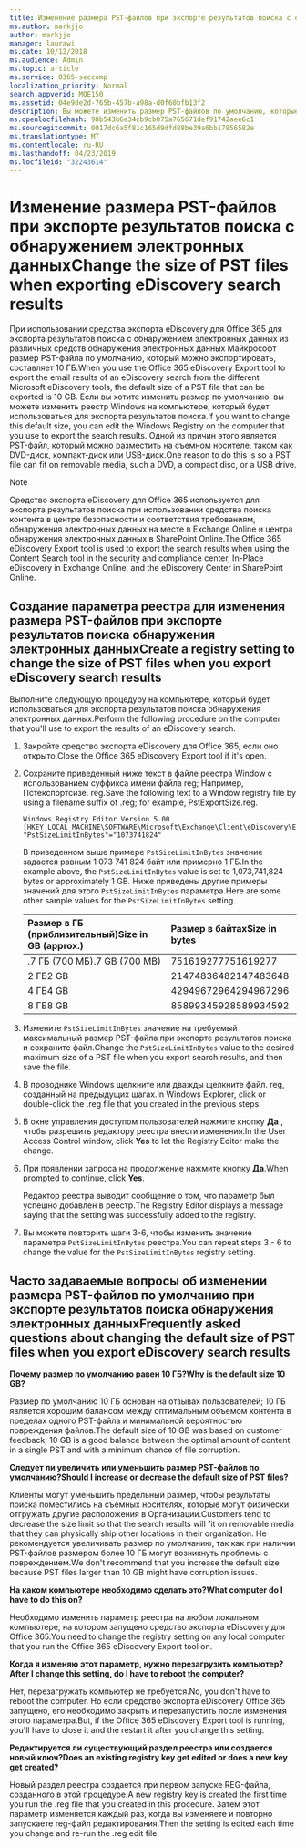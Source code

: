 ```yaml
---
title: Изменение размера PST-файлов при экспорте результатов поиска с обнаружением электронных данных
ms.author: markjjo
author: markjjo
manager: laurawi
ms.date: 10/12/2018
ms.audience: Admin
ms.topic: article
ms.service: O365-seccomp
localization_priority: Normal
search.appverid: MOE150
ms.assetid: 04e9de2d-765b-457b-a98a-d0f60bfb13f2
description: Вы можете изменить размер PST-файлов по умолчанию, которые будут загружаться на компьютер при экспорте результатов поиска обнаружения электронных данных.
ms.openlocfilehash: 98b543b6e34cb9cb075a765671def91742aee6c1
ms.sourcegitcommit: 0017dc6a5f81c165d9dfd88be39a6bb17856582e
ms.translationtype: MT
ms.contentlocale: ru-RU
ms.lasthandoff: 04/23/2019
ms.locfileid: "32243614"
---
```

# <a name="change-the-size-of-pst-files-when-exporting-ediscovery-search-results"></a><span data-ttu-id="ac9e9-103">Изменение размера PST-файлов при экспорте результатов поиска с обнаружением электронных данных</span><span class="sxs-lookup"><span data-stu-id="ac9e9-103">Change the size of PST files when exporting eDiscovery search results</span></span>

<span data-ttu-id="ac9e9-104">При использовании средства экспорта eDiscovery для Office 365 для экспорта результатов поиска с обнаружением электронных данных из различных средств обнаружения электронных данных Майкрософт размер PST-файла по умолчанию, который можно экспортировать, составляет 10 ГБ.</span><span class="sxs-lookup"><span data-stu-id="ac9e9-104">When you use the Office 365 eDiscovery Export tool to export the email results of an eDiscovery search from the different Microsoft eDiscovery tools, the default size of a PST file that can be exported is 10 GB.</span></span> <span data-ttu-id="ac9e9-105">Если вы хотите изменить размер по умолчанию, вы можете изменить реестр Windows на компьютере, который будет использоваться для экспорта результатов поиска.</span><span class="sxs-lookup"><span data-stu-id="ac9e9-105">If you want to change this default size, you can edit the Windows Registry on the computer that you use to export the search results.</span></span> <span data-ttu-id="ac9e9-106">Одной из причин этого является PST-файл, который можно разместить на съемном носителе, таком как DVD-диск, компакт-диск или USB-диск.</span><span class="sxs-lookup"><span data-stu-id="ac9e9-106">One reason to do this is so a PST file can fit on removable media, such a DVD, a compact disc, or a USB drive.</span></span> 
  
> [!NOTE]
>  <span data-ttu-id="ac9e9-107">Средство экспорта eDiscovery для Office 365 используется для экспорта результатов поиска при использовании средства поиска контента в центре безопасности и соответствия требованиям, обнаружения электронных данных на месте в Exchange Online и центра обнаружения электронных данных в SharePoint Online.</span><span class="sxs-lookup"><span data-stu-id="ac9e9-107">The Office 365 eDiscovery Export tool is used to export the search results when using the Content Search tool in the security and compliance center, In-Place eDiscovery in Exchange Online, and the eDiscovery Center in SharePoint Online.</span></span>
  
## <a name="create-a-registry-setting-to-change-the-size-of-pst-files-when-you-export-ediscovery-search-results"></a><span data-ttu-id="ac9e9-108">Создание параметра реестра для изменения размера PST-файлов при экспорте результатов поиска обнаружения электронных данных</span><span class="sxs-lookup"><span data-stu-id="ac9e9-108">Create a registry setting to change the size of PST files when you export eDiscovery search results</span></span>

<span data-ttu-id="ac9e9-109">Выполните следующую процедуру на компьютере, который будет использоваться для экспорта результатов поиска обнаружения электронных данных.</span><span class="sxs-lookup"><span data-stu-id="ac9e9-109">Perform the following procedure on the computer that you'll use to export the results of an eDiscovery search.</span></span>
  
1. <span data-ttu-id="ac9e9-110">Закройте средство экспорта eDiscovery для Office 365, если оно открыто.</span><span class="sxs-lookup"><span data-stu-id="ac9e9-110">Close the Office 365 eDiscovery Export tool if it's open.</span></span> 
    
2. <span data-ttu-id="ac9e9-111">Сохраните приведенный ниже текст в файле реестра Window с использованием суффикса имени файла reg; Например, Пстекспортсизе. reg.</span><span class="sxs-lookup"><span data-stu-id="ac9e9-111">Save the following text to a Window registry file by using a filename suffix of .reg; for example, PstExportSize.reg.</span></span> 
    
    ```
    Windows Registry Editor Version 5.00
    [HKEY_LOCAL_MACHINE\SOFTWARE\Microsoft\Exchange\Client\eDiscovery\ExportTool]
    "PstSizeLimitInBytes"="1073741824"
    ```

    <span data-ttu-id="ac9e9-112">В приведенном выше примере `PstSizeLimitInBytes` значение задается равным 1 073 741 824 байт или примерно 1 ГБ.</span><span class="sxs-lookup"><span data-stu-id="ac9e9-112">In the example above, the  `PstSizeLimitInBytes` value is set to 1,073,741,824 bytes or approximately 1 GB.</span></span> <span data-ttu-id="ac9e9-113">Ниже приведены другие примеры значений для этого `PstSizeLimitInBytes` параметра.</span><span class="sxs-lookup"><span data-stu-id="ac9e9-113">Here are some other sample values for the  `PstSizeLimitInBytes` setting.</span></span> 
    
    |<span data-ttu-id="ac9e9-114">**Размер в ГБ (приблизительный)**</span><span class="sxs-lookup"><span data-stu-id="ac9e9-114">**Size in GB (approx.)**</span></span>|<span data-ttu-id="ac9e9-115">**Размер в байтах**</span><span class="sxs-lookup"><span data-stu-id="ac9e9-115">**Size in bytes**</span></span>|
    |:-----|:-----|
    |<span data-ttu-id="ac9e9-116">.7 ГБ (700 МБ)</span><span class="sxs-lookup"><span data-stu-id="ac9e9-116">.7 GB (700 MB)</span></span>  <br/> |<span data-ttu-id="ac9e9-117">751619277</span><span class="sxs-lookup"><span data-stu-id="ac9e9-117">751619277</span></span>  <br/> |
    |<span data-ttu-id="ac9e9-118">2 ГБ</span><span class="sxs-lookup"><span data-stu-id="ac9e9-118">2 GB</span></span>  <br/> |<span data-ttu-id="ac9e9-119">2147483648</span><span class="sxs-lookup"><span data-stu-id="ac9e9-119">2147483648</span></span>  <br/> |
    |<span data-ttu-id="ac9e9-120">4 ГБ</span><span class="sxs-lookup"><span data-stu-id="ac9e9-120">4 GB</span></span>  <br/> |<span data-ttu-id="ac9e9-121">4294967296</span><span class="sxs-lookup"><span data-stu-id="ac9e9-121">4294967296</span></span>  <br/> |
    |<span data-ttu-id="ac9e9-122">8 ГБ</span><span class="sxs-lookup"><span data-stu-id="ac9e9-122">8 GB</span></span>  <br/> |<span data-ttu-id="ac9e9-123">8589934592</span><span class="sxs-lookup"><span data-stu-id="ac9e9-123">8589934592</span></span>  <br/> |
   
3. <span data-ttu-id="ac9e9-124">Измените `PstSizeLimitInBytes` значение на требуемый максимальный размер PST-файла при экспорте результатов поиска и сохраните файл.</span><span class="sxs-lookup"><span data-stu-id="ac9e9-124">Change the `PstSizeLimitInBytes` value to the desired maximum size of a PST file when you export search results, and then save the file.</span></span> 
    
4. <span data-ttu-id="ac9e9-125">В проводнике Windows щелкните или дважды щелкните файл. reg, созданный на предыдущих шагах.</span><span class="sxs-lookup"><span data-stu-id="ac9e9-125">In Windows Explorer, click or double-click the .reg file that you created in the previous steps.</span></span>
    
5. <span data-ttu-id="ac9e9-126">В окне управления доступом пользователей нажмите кнопку **Да** , чтобы разрешить редактору реестра внести изменения.</span><span class="sxs-lookup"><span data-stu-id="ac9e9-126">In the User Access Control window, click **Yes** to let the Registry Editor make the change.</span></span> 
    
6. <span data-ttu-id="ac9e9-127">При появлении запроса на продолжение нажмите кнопку **Да**.</span><span class="sxs-lookup"><span data-stu-id="ac9e9-127">When prompted to continue, click **Yes**.</span></span>
    
    <span data-ttu-id="ac9e9-128">Редактор реестра выводит сообщение о том, что параметр был успешно добавлен в реестр.</span><span class="sxs-lookup"><span data-stu-id="ac9e9-128">The Registry Editor displays a message saying that the setting was successfully added to the registry.</span></span>
    
7. <span data-ttu-id="ac9e9-129">Вы можете повторить шаги 3-6, чтобы изменить значение параметра `PstSizeLimitInBytes` реестра.</span><span class="sxs-lookup"><span data-stu-id="ac9e9-129">You can repeat steps 3 - 6 to change the value for the  `PstSizeLimitInBytes` registry setting.</span></span> 
  
## <a name="frequently-asked-questions-about-changing-the-default-size-of-pst-files-when-you-export-ediscovery-search-results"></a><span data-ttu-id="ac9e9-130">Часто задаваемые вопросы об изменении размера PST-файлов по умолчанию при экспорте результатов поиска обнаружения электронных данных</span><span class="sxs-lookup"><span data-stu-id="ac9e9-130">Frequently asked questions about changing the default size of PST files when you export eDiscovery search results</span></span>

 <span data-ttu-id="ac9e9-131">**Почему размер по умолчанию равен 10 ГБ?**</span><span class="sxs-lookup"><span data-stu-id="ac9e9-131">**Why is the default size 10 GB?**</span></span>
  
<span data-ttu-id="ac9e9-132">Размер по умолчанию 10 ГБ основан на отзывах пользователей; 10 ГБ является хорошим балансом между оптимальным объемом контента в пределах одного PST-файла и минимальной вероятностью повреждения файлов.</span><span class="sxs-lookup"><span data-stu-id="ac9e9-132">The default size of 10 GB was based on customer feedback; 10 GB is a good balance between the optimal amount of content in a single PST and with a minimum chance of file corruption.</span></span>
  
 <span data-ttu-id="ac9e9-133">**Следует ли увеличить или уменьшить размер PST-файлов по умолчанию?**</span><span class="sxs-lookup"><span data-stu-id="ac9e9-133">**Should I increase or decrease the default size of PST files?**</span></span>
  
<span data-ttu-id="ac9e9-134">Клиенты могут уменьшить предельный размер, чтобы результаты поиска поместились на съемных носителях, которые могут физически отгружать другие расположения в Организации.</span><span class="sxs-lookup"><span data-stu-id="ac9e9-134">Customers tend to decrease the size limit so that the search results will fit on removable media that they can physically ship other locations in their organization.</span></span> <span data-ttu-id="ac9e9-135">Не рекомендуется увеличивать размер по умолчанию, так как при наличии PST-файлов размером более 10 ГБ могут возникнуть проблемы с повреждением.</span><span class="sxs-lookup"><span data-stu-id="ac9e9-135">We don't recommend that you increase the default size because PST files larger than 10 GB might have corruption issues.</span></span>
  
 <span data-ttu-id="ac9e9-136">**На каком компьютере необходимо сделать это?**</span><span class="sxs-lookup"><span data-stu-id="ac9e9-136">**What computer do I have to do this on?**</span></span>
  
<span data-ttu-id="ac9e9-137">Необходимо изменить параметр реестра на любом локальном компьютере, на котором запущено средство экспорта eDiscovery для Office 365.</span><span class="sxs-lookup"><span data-stu-id="ac9e9-137">You need to change the registry setting on any local computer that you run the Office 365 eDiscovery Export tool on.</span></span>
  
 <span data-ttu-id="ac9e9-138">**Когда я изменяю этот параметр, нужно перезагрузить компьютер?**</span><span class="sxs-lookup"><span data-stu-id="ac9e9-138">**After I change this setting, do I have to reboot the computer?**</span></span>
  
<span data-ttu-id="ac9e9-139">Нет, перезагружать компьютер не требуется.</span><span class="sxs-lookup"><span data-stu-id="ac9e9-139">No, you don't have to reboot the computer.</span></span> <span data-ttu-id="ac9e9-140">Но если средство экспорта eDiscovery Office 365 запущено, его необходимо закрыть и перезапустить после изменения этого параметра.</span><span class="sxs-lookup"><span data-stu-id="ac9e9-140">But, if the Office 365 eDiscovery Export tool is running, you'll have to close it and the restart it after you change this setting.</span></span>
  
 <span data-ttu-id="ac9e9-141">**Редактируется ли существующий раздел реестра или создается новый ключ?**</span><span class="sxs-lookup"><span data-stu-id="ac9e9-141">**Does an existing registry key get edited or does a new key get created?**</span></span>
  
<span data-ttu-id="ac9e9-142">Новый раздел реестра создается при первом запуске REG-файла, созданного в этой процедуре.</span><span class="sxs-lookup"><span data-stu-id="ac9e9-142">A new registry key is created the first time you run the .reg file that you created in this procedure.</span></span> <span data-ttu-id="ac9e9-143">Затем этот параметр изменяется каждый раз, когда вы изменяете и повторно запускаете reg-файл редактирования.</span><span class="sxs-lookup"><span data-stu-id="ac9e9-143">Then the setting is edited each time you change and re-run the .reg edit file.</span></span>
